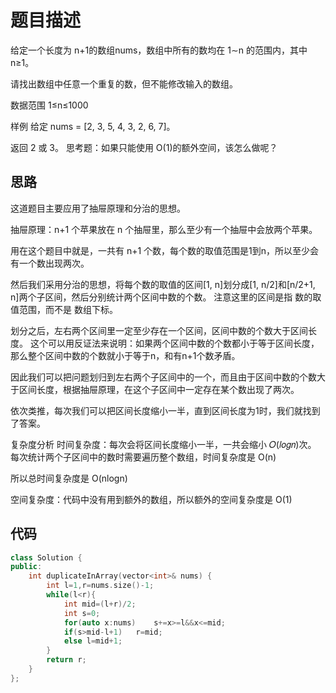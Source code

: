# 题目描述
给定一个长度为 n+1的数组nums，数组中所有的数均在 1∼n 的范围内，其中 n≥1。

请找出数组中任意一个重复的数，但不能修改输入的数组。

数据范围
1≤n≤1000

样例
给定 nums = [2, 3, 5, 4, 3, 2, 6, 7]。

返回 2 或 3。
思考题：如果只能使用 O(1)的额外空间，该怎么做呢？

## 思路
这道题目主要应用了抽屉原理和分治的思想。

抽屉原理：n+1 个苹果放在 n 个抽屉里，那么至少有一个抽屉中会放两个苹果。

用在这个题目中就是，一共有 n+1 个数，每个数的取值范围是1到n，所以至少会有一个数出现两次。

然后我们采用分治的思想，将每个数的取值的区间[1, n]划分成[1, n/2]和[n/2+1, n]两个子区间，然后分别统计两个区间中数的个数。
注意这里的区间是指 数的取值范围，而不是 数组下标。

划分之后，左右两个区间里一定至少存在一个区间，区间中数的个数大于区间长度。
这个可以用反证法来说明：如果两个区间中数的个数都小于等于区间长度，那么整个区间中数的个数就小于等于n，和有n+1个数矛盾。

因此我们可以把问题划归到左右两个子区间中的一个，而且由于区间中数的个数大于区间长度，根据抽屉原理，在这个子区间中一定存在某个数出现了两次。

依次类推，每次我们可以把区间长度缩小一半，直到区间长度为1时，我们就找到了答案。

复杂度分析
时间复杂度：每次会将区间长度缩小一半，一共会缩小 𝑂(𝑙𝑜𝑔𝑛)次。
每次统计两个子区间中的数时需要遍历整个数组，时间复杂度是 O(n)

所以总时间复杂度是 O(nlogn)

空间复杂度：代码中没有用到额外的数组，所以额外的空间复杂度是 O(1)
## 代码
```cpp
class Solution {
public:
    int duplicateInArray(vector<int>& nums) {
        int l=1,r=nums.size()-1;
        while(l<r){
            int mid=(l+r)/2;
            int s=0;
            for(auto x:nums)    s+=x>=l&&x<=mid;
            if(s>mid-l+1)   r=mid;
            else l=mid+1;
        }
        return r;
    }
};

```

